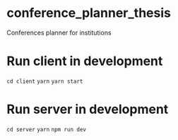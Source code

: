 # conference_planner_thesis
Conferences planner for institutions

# Run client in development
`cd client`
`yarn`
`yarn start`

# Run server in development
`cd server`
`yarn`
`npm run dev`


